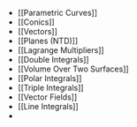 - [[Parametric Curves]]
- [[Conics]]
- [[Vectors]]
- [[Planes (NTD)]]
- [[Lagrange Multipliers]]
- [[Double Integrals]]
- [[Volume Over Two Surfaces]]
- [[Polar Integrals]]
- [[Triple Integrals]]
- [[Vector Fields]]
- [[Line Integrals]]
-